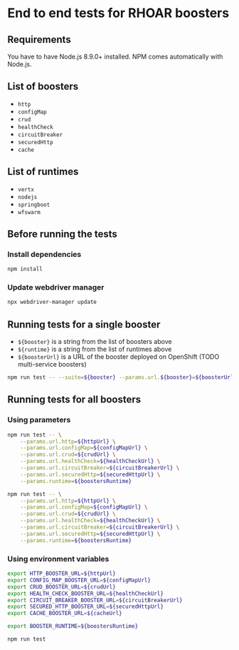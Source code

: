 # End to end tests for RHOAR boosters

## Requirements

You have to have Node.js 8.9.0+ installed. NPM comes automatically with Node.js.

## List of boosters

* `http`
* `configMap`
* `crud`
* `healthCheck`
* `circuitBreaker`
* `securedHttp`
* `cache`

## List of runtimes

* `vertx`
* `nodejs`
* `springboot`
* `wfswarm`

## Before running the tests

### Install dependencies

```bash
npm install
```

### Update webdriver manager

```bash
npx webdriver-manager update
```

## Running tests for a single booster

- `${booster}` is a string from the list of boosters above
- `${runtime}` is a string from the list of runtimes above
- `${boosterUrl}` is a URL of the booster deployed on OpenShift (TODO multi-service boosters)

```bash
npm run test -- --suite=${booster} --params.url.${booster}=${boosterUrl} --params.runtime=${runtime}
```

## Running tests for all boosters

### Using parameters

```bash
npm run test -- \
    --params.url.http=${httpUrl} \
    --params.url.configMap=${configMapUrl} \
    --params.url.crud=${crudUrl} \
    --params.url.healthCheck=${healthCheckUrl} \
    --params.url.circuitBreaker=${circuitBreakerUrl} \
    --params.url.securedHttp=${securedHttpUrl} \
    --params.runtime=${boostersRuntime}
```

```bash
npm run test -- \
    --params.url.http=${httpUrl} \
    --params.url.configMap=${configMapUrl} \
    --params.url.crud=${crudUrl} \
    --params.url.healthCheck=${healthCheckUrl} \
    --params.url.circuitBreaker=${circuitBreakerUrl} \
    --params.url.securedHttp=${securedHttpUrl} \
    --params.runtime=${boostersRuntime}
```

### Using environment variables

```bash
export HTTP_BOOSTER_URL=${httpUrl}
export CONFIG_MAP_BOOSTER_URL=${configMapUrl} 
export CRUD_BOOSTER_URL=${crudUrl}
export HEALTH_CHECK_BOOSTER_URL=${healthCheckUrl}
export CIRCUIT_BREAKER_BOOSTER_URL=${circuitBreakerUrl}
export SECURED_HTTP_BOOSTER_URL=${securedHttpUrl}
export CACHE_BOOSTER_URL=${cacheUrl}

export BOOSTER_RUNTIME=${boostersRuntime}

npm run test
```
